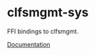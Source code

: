 # clfsmgmt-sys #
FFI bindings to clfsmgmt.

[Documentation](https://retep998.github.io/doc/clfsmgmt-sys/)

